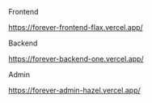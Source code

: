 Frontend

https://forever-frontend-flax.vercel.app/

Backend

https://forever-backend-one.vercel.app/

Admin 

https://forever-admin-hazel.vercel.app/
